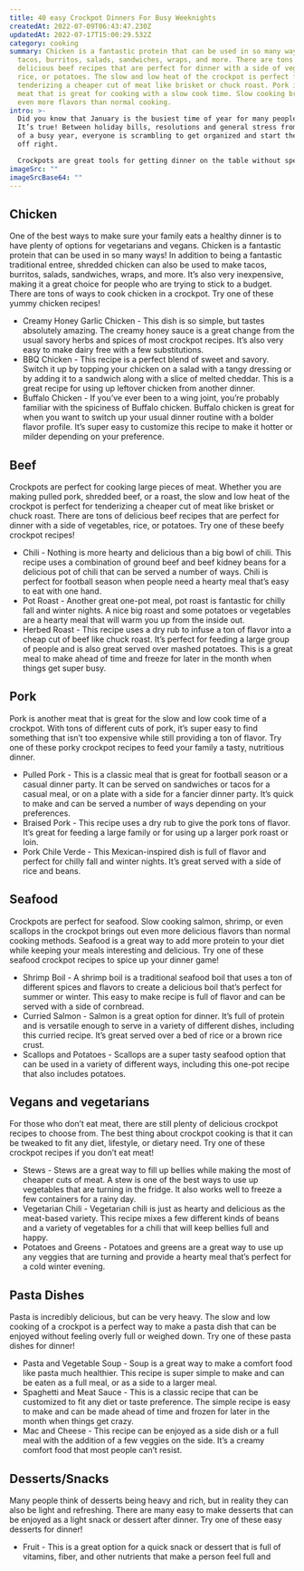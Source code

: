 ```yaml
---
title: 40 easy Crockpot Dinners For Busy Weeknights
createdAt: 2022-07-09T06:43:47.230Z
updatedAt: 2022-07-17T15:00:29.532Z
category: cooking
summary: Chicken is a fantastic protein that can be used in so many ways to make
  tacos, burritos, salads, sandwiches, wraps, and more. There are tons of
  delicious beef recipes that are perfect for dinner with a side of vegetables,
  rice, or potatoes. The slow and low heat of the crockpot is perfect for
  tenderizing a cheaper cut of meat like brisket or chuck roast. Pork is another
  meat that is great for cooking with a slow cook time. Slow cooking brings out
  even more flavors than normal cooking.
intro: >-
  Did you know that January is the busiest time of year for many people?
  It’s true! Between holiday bills, resolutions and general stress from the end
  of a busy year, everyone is scrambling to get organized and start the new year
  off right. 

  Crockpots are great tools for getting dinner on the table without spending a lot of time thinking about it. Especially during peak busy season, having an easy way to cook delicious home-cooked meals at home can make all the difference in your quality of life. With these simple crockpot recipes, you don’t need to spend hours in the kitchen to have wholesome dinners ready when you get home from work or school.
imageSrc: ""
imageSrcBase64: ""
---
```


## Chicken

One of the best ways to make sure your family eats a healthy dinner is to have plenty of options for vegetarians and vegans. Chicken is a fantastic protein that can be used in so many ways! In addition to being a fantastic traditional entree, shredded chicken can also be used to make tacos, burritos, salads, sandwiches, wraps, and more. It’s also very inexpensive, making it a great choice for people who are trying to stick to a budget. There are tons of ways to cook chicken in a crockpot. Try one of these yummy chicken recipes!

- Creamy Honey Garlic Chicken - This dish is so simple, but tastes absolutely amazing. The creamy honey sauce is a great change from the usual savory herbs and spices of most crockpot recipes. It’s also very easy to make dairy free with a few substitutions.
- BBQ Chicken - This recipe is a perfect blend of sweet and savory. Switch it up by topping your chicken on a salad with a tangy dressing or by adding it to a sandwich along with a slice of melted cheddar. This is a great recipe for using up leftover chicken from another dinner.
- Buffalo Chicken - If you’ve ever been to a wing joint, you’re probably familiar with the spiciness of Buffalo chicken. Buffalo chicken is great for when you want to switch up your usual dinner routine with a bolder flavor profile. It’s super easy to customize this recipe to make it hotter or milder depending on your preference.

## Beef

Crockpots are perfect for cooking large pieces of meat. Whether you are making pulled pork, shredded beef, or a roast, the slow and low heat of the crockpot is perfect for tenderizing a cheaper cut of meat like brisket or chuck roast. There are tons of delicious beef recipes that are perfect for dinner with a side of vegetables, rice, or potatoes. Try one of these beefy crockpot recipes!

- Chili - Nothing is more hearty and delicious than a big bowl of chili. This recipe uses a combination of ground beef and beef kidney beans for a delicious pot of chili that can be served a number of ways. Chili is perfect for football season when people need a hearty meal that’s easy to eat with one hand.
- Pot Roast - Another great one-pot meal, pot roast is fantastic for chilly fall and winter nights. A nice big roast and some potatoes or vegetables are a hearty meal that will warm you up from the inside out.
- Herbed Roast - This recipe uses a dry rub to infuse a ton of flavor into a cheap cut of beef like chuck roast. It’s perfect for feeding a large group of people and is also great served over mashed potatoes. This is a great meal to make ahead of time and freeze for later in the month when things get super busy.

## Pork

Pork is another meat that is great for the slow and low cook time of a crockpot. With tons of different cuts of pork, it’s super easy to find something that isn’t too expensive while still providing a ton of flavor. Try one of these porky crockpot recipes to feed your family a tasty, nutritious dinner.

- Pulled Pork - This is a classic meal that is great for football season or a casual dinner party. It can be served on sandwiches or tacos for a casual meal, or on a plate with a side for a fancier dinner party. It’s quick to make and can be served a number of ways depending on your preferences.
- Braised Pork - This recipe uses a dry rub to give the pork tons of flavor. It’s great for feeding a large family or for using up a larger pork roast or loin.
- Pork Chile Verde - This Mexican-inspired dish is full of flavor and perfect for chilly fall and winter nights. It’s great served with a side of rice and beans.

## Seafood

Crockpots are perfect for seafood. Slow cooking salmon, shrimp, or even scallops in the crockpot brings out even more delicious flavors than normal cooking methods. Seafood is a great way to add more protein to your diet while keeping your meals interesting and delicious. Try one of these seafood crockpot recipes to spice up your dinner game!

- Shrimp Boil - A shrimp boil is a traditional seafood boil that uses a ton of different spices and flavors to create a delicious boil that’s perfect for summer or winter. This easy to make recipe is full of flavor and can be served with a side of cornbread.
- Curried Salmon - Salmon is a great option for dinner. It’s full of protein and is versatile enough to serve in a variety of different dishes, including this curried recipe. It’s great served over a bed of rice or a brown rice crust.
- Scallops and Potatoes - Scallops are a super tasty seafood option that can be used in a variety of different ways, including this one-pot recipe that also includes potatoes.

## Vegans and vegetarians

For those who don’t eat meat, there are still plenty of delicious crockpot recipes to choose from. The best thing about crockpot cooking is that it can be tweaked to fit any diet, lifestyle, or dietary need. Try one of these crockpot recipes if you don’t eat meat!

- Stews - Stews are a great way to fill up bellies while making the most of cheaper cuts of meat. A stew is one of the best ways to use up vegetables that are turning in the fridge. It also works well to freeze a few containers for a rainy day.
- Vegetarian Chili - Vegetarian chili is just as hearty and delicious as the meat-based variety. This recipe mixes a few different kinds of beans and a variety of vegetables for a chili that will keep bellies full and happy.
- Potatoes and Greens - Potatoes and greens are a great way to use up any veggies that are turning and provide a hearty meal that’s perfect for a cold winter evening.

## Pasta Dishes

Pasta is incredibly delicious, but can be very heavy. The slow and low cooking of a crockpot is a perfect way to make a pasta dish that can be enjoyed without feeling overly full or weighed down. Try one of these pasta dishes for dinner!
- Pasta and Vegetable Soup - Soup is a great way to make a comfort food like pasta much healthier. This recipe is super simple to make and can be eaten as a full meal, or as a side to a larger meal.
- Spaghetti and Meat Sauce - This is a classic recipe that can be customized to fit any diet or taste preference. The simple recipe is easy to make and can be made ahead of time and frozen for later in the month when things get crazy.
- Mac and Cheese - This recipe can be enjoyed as a side dish or a full meal with the addition of a few veggies on the side. It’s a creamy comfort food that most people can’t resist.

## Desserts/Snacks

Many people think of desserts being heavy and rich, but in reality they can also be light and refreshing. There are many easy to make desserts that can be enjoyed as a light snack or dessert after dinner. Try one of these easy desserts for dinner!

- Fruit - This is a great option for a quick snack or dessert that is full of vitamins, fiber, and other nutrients that make a person feel full and
